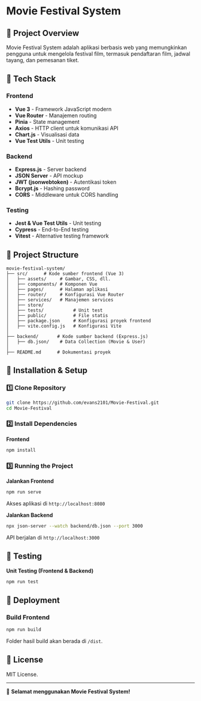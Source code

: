 # Movie Festival System

## 📌 Project Overview
Movie Festival System adalah aplikasi berbasis web yang memungkinkan pengguna untuk mengelola festival film, termasuk pendaftaran film, jadwal tayang, dan pemesanan tiket.

## 🚀 Tech Stack
### Frontend
- **Vue 3** - Framework JavaScript modern
- **Vue Router** - Manajemen routing
- **Pinia** - State management
- **Axios** - HTTP client untuk komunikasi API
- **Chart.js** - Visualisasi data
- **Vue Test Utils** - Unit testing

### Backend
- **Express.js** - Server backend
- **JSON Server** - API mockup
- **JWT (jsonwebtoken)** - Autentikasi token
- **Bcrypt.js** - Hashing password
- **CORS** - Middleware untuk CORS handling

### Testing
- **Jest & Vue Test Utils** - Unit testing
- **Cypress** - End-to-End testing
- **Vitest** - Alternative testing framework

## 📂 Project Structure
```
movie-festival-system/
├── src/      # Kode sumber frontend (Vue 3)
│   ├── assets/     # Gambar, CSS, dll.
│   ├── components/ # Komponen Vue
│   ├── pages/      # Halaman aplikasi
│   ├── router/     # Konfigurasi Vue Router
│   ├── services/   # Manajemen services
│   ├── store/      
│   ├── tests/           # Unit test
│   ├── public/          # File statis
│   ├── package.json     # Konfigurasi proyek frontend
│   ├── vite.config.js   # Konfigurasi Vite
│
├── backend/       # Kode sumber backend (Express.js)
│   ├── db.json/    # Data Collection (Movie & User)
│
├── README.md      # Dokumentasi proyek
```

## 🎯 Installation & Setup
### 1️⃣ Clone Repository
```sh
git clone https://github.com/evans2101/Movie-Festival.git
cd Movie-Festival
```

### 2️⃣ Install Dependencies
**Frontend**
```sh
npm install
```

### 3️⃣ Running the Project
**Jalankan Frontend**
```sh
npm run serve
```
Akses aplikasi di `http://localhost:8080`

**Jalankan Backend**
```sh
npx json-server --watch backend/db.json --port 3000
```
API berjalan di `http://localhost:3000`

## 🧪 Testing
**Unit Testing (Frontend & Backend)**
```sh
npm run test
```

## 🚀 Deployment
### Build Frontend
```sh
npm run build
```
Folder hasil build akan berada di `/dist`.

## 📜 License
MIT License.

---
🎉 **Selamat menggunakan Movie Festival System!**